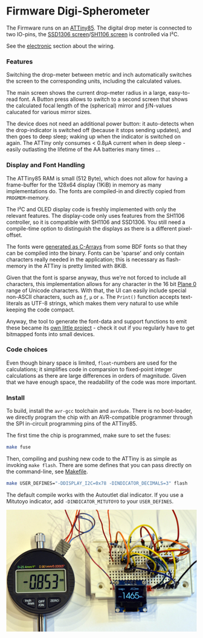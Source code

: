 Firmware Digi-Spherometer
=========================

The Firmware runs on an [ATTiny85]. The digital drop meter is connected to two
IO-pins, the [SSD1306 screen]/[SH1106 screen] is controlled via I²C.

See the [electronic](../pcb) section about the wiring.

### Features
Switching the drop-meter between metric and inch automatically switches the
screen to the corresponding units, including the calculated values.

The main screen shows the current drop-meter radius in a large,
easy-to-read font. A Button press allows to switch to a second screen that
shows the calculated focal length of the (spherical) mirror and ƒ/N-values
calucated for various mirror sizes.

The device does not need an additional power button: it auto-detects
when the drop-indicator is switched off (because it stops sending updates), and
then goes to deep sleep; waking up when the indicator is switched on again.
The ATTiny only consumes < 0.8μA current when in deep sleep - easily
outlasting the lifetime of the AA batteries many times ...

### Display and Font Handling
The ATTiny85 RAM is small (512 Byte), which does not allow for having a
frame-buffer for the 128x64 display (1KiB) in memory as many implementations do.
The fonts are compiled-in and directly copied from `PROGMEM`-memory.

The I²C and OLED display code is freshly implemented with only the relevant
features. The display-code only uses features from the SH1106 controller, so it
is compatible with SH1106 and SSD1306. You still need a compile-time option
to distinguish the displays as there is a different pixel-offset.

The fonts were [generated as C-Arrays][bdfont.data] from some BDF
fonts so that they can be compiled into the binary.
Fonts can be 'sparse' and only contain characters really needed in the
application; this is necessary as flash-memory in the ATTiny is pretty limited
with 8KiB.

Given that the font is sparse anyway, thus we're not forced to include all
characters, this implementation allows for any character in the 16 bit [Plane 0]
range of Unicode characters.
With that, the UI can easily include special non-ASCII characters, such
as `ƒ`, `μ` or `±`. The `Print()` function accepts
text-literals as UTF-8 strings, which makes them very natural to use while
keeping the code compact.

Anyway, the tool to generate the font-data and support functions to emit these
became its [own little project][bdfont.data] - check
it out if you regularly have to get bitmapped fonts into small devices.

### Code choices
Even though binary space is limited, `float`-numbers are used for the
calculations; it simplifies code in comparsion to fixed-point integer
calculations as there are large differences in orders of magnitude. Given that
we have enough space, the readability of the code was more important.

### Install
To build, install the `avr-gcc` toolchain and `avrdude`. There is no
boot-loader, we directly program the chip with an AVR-compatible programmer
through the SPI in-circuit programming pins of the ATTiny85.

The first time the chip is programmed, make sure to set the fuses:
```bash
make fuse
```

Then, compiling and pushing new code to the ATTiny is as simple as invoking
`make flash`. There are some defines that you can pass directly on the
command-line, see [Makefile](./Makefile).

```bash
make USER_DEFINES="-DDISPLAY_I2C=0x78 -DINDICATOR_DECIMALS=3" flash
```

The default compile works with the Autoutlet dial indicator. If you use a
Mitutoyo indicator, add `-DINDICATOR_MITUTOYO` to your `USER_DEFINES`.

![](../img/spherometer-devel.jpg)

[attiny85]: https://www.microchip.com/wwwproducts/en/ATtiny85
[ssd1306 screen]: https://www.ebay.com/sch/i.html?_nkw=ssd1306+i2c+128x64
[sh1106 screen]: https://www.ebay.com/sch/i.html?_nkw=sh1106+i2c+128x64
[Plane 0]: https://en.wikipedia.org/wiki/Plane_(Unicode)#Basic_Multilingual_Plane
[bdfont.data]: https://github.com/hzeller/bdfont.data